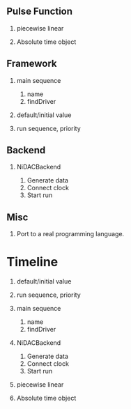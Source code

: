 ## Pulse Function
1. piecewise linear

2. Absolute time object

## Framework
1. main sequence

    1. name
    2. findDriver

2. default/initial value

3. run sequence, priority

## Backend
1. NiDACBackend

    1. Generate data
    2. Connect clock
    3. Start run

## Misc
1. Port to a real programming language.


# Timeline

1. default/initial value

2. run sequence, priority

3. main sequence

    1. name
    2. findDriver

4. NiDACBackend

    1. Generate data
    2. Connect clock
    3. Start run

5. piecewise linear

6. Absolute time object
